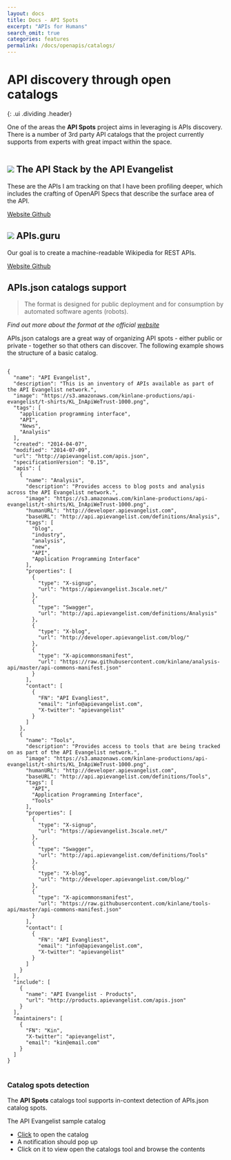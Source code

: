 ```yaml
---
layout: docs
title: Docs - API Spots
excerpt: "APIs for Humans"
search_omit: true
categories: features
permalink: /docs/openapis/catalogs/
---
```


# API discovery through open catalogs
{: .ui .dividing .header}

One of the areas the **API Spots** project aims in leveraging is APIs discovery.  There is
a number of 3rd party API catalogs that the project currently supports from experts
with great impact within the space.


<div class="ui stripe community vertical segment">
  <div class="ui two column center aligned divided very relaxed stackable grid container">
    <div class="row">
      <div class="column">
        <h2 class="ui icon header">
          <img class="ui icon image" src="http://apievangelist.com/images/kin-lane-api-evangelist-cartoon.png">
          The API Stack by the API Evangelist
        </h2>
        <p>
          These are the APIs I am tracking on that I have been profiling deeper,
          which includes the crafting of OpenAPI Specs that describe the surface area of the API.
        </p>
        <a class="ui button" href="http://theapistack.com/" target="_blank">
          <i class="home icon"></i> Website
        </a>
        <a class="ui button" href="https://github.com/api-stack/api-stack" target="_blank">
          <i class="github icon"></i> Github
        </a>
      </div>
      <div class="column">
        <h2 class="ui icon header">
          <img class="ui icon image" src="https://apis.guru/branding/logo_vertical.svg">
          APIs.guru
        </h2>
        <p>
        Our goal is to create a machine-readable Wikipedia for REST APIs.
        </p>
        <a class="ui button" href="https://apis.guru/openapi-directory/" target="_blank">
          <i class="home icon"></i> Website
        </a>
        <a class="ui button" href="https://github.com/APIs-guru/openapi-directory" target="_blank">
          <i class="github icon"></i> Github
        </a>
      </div>
    </div>
  </div>
</div>

## APIs.json catalogs support

> The format is designed for public deployment and for consumption by automated software agents (robots).

<address>
    Find out more about the format at the official <a href="http://apisjson.org">website</a>
</address>

APIs.json catalogs are a great way of organizing API spots - either public or private - together
so that others can discover.  The following example shows the structure of a basic catalog.

<div class="ui existing segment">
<pre>
<code class="code json">
{
  "name": "API Evangelist",
  "description": "This is an inventory of APIs available as part of the API Evangelist network.",
  "image": "https://s3.amazonaws.com/kinlane-productions/api-evangelist/t-shirts/KL_InApiWeTrust-1000.png",
  "tags": [
    "application programming interface",
    "API",
    "News",
    "Analysis"
  ],
  "created": "2014-04-07",
  "modified": "2014-07-09",
  "url": "http://apievangelist.com/apis.json",
  "specificationVersion": "0.15",
  "apis": [
    {
      "name": "Analysis",
      "description": "Provides access to blog posts and analysis across the API Evangelist network.",
      "image": "https://s3.amazonaws.com/kinlane-productions/api-evangelist/t-shirts/KL_InApiWeTrust-1000.png",
      "humanURL": "http://developer.apievangelist.com",
      "baseURL": "http://api.apievangelist.com/definitions/Analysis",
      "tags": [
        "blog",
        "industry",
        "analysis",
        "new",
        "API",
        "Application Programming Interface"
      ],
      "properties": [
        {
          "type": "X-signup",
          "url": "https://apievangelist.3scale.net/"
        },
        {
          "type": "Swagger",
          "url": "http://api.apievangelist.com/definitions/Analysis"
        },
        {
          "type": "X-blog",
          "url": "http://developer.apievangelist.com/blog/"
        },
        {
          "type": "X-apicommonsmanifest",
          "url": "https://raw.githubusercontent.com/kinlane/analysis-api/master/api-commons-manifest.json"
        }
      ],
      "contact": [
        {
          "FN": "API Evangliest",
          "email": "info@apievangelist.com",
          "X-twitter": "apievangelist"
        }
      ]
    },
    {
      "name": "Tools",
      "description": "Provides access to tools that are being tracked on as part of the API Evangelist network.",
      "image": "https://s3.amazonaws.com/kinlane-productions/api-evangelist/t-shirts/KL_InApiWeTrust-1000.png",
      "humanURL": "http://developer.apievangelist.com",
      "baseURL": "http://api.apievangelist.com/definitions/Tools",
      "tags": [
        "API",
        "Application Programming Interface",
        "Tools"
      ],
      "properties": [
        {
          "type": "X-signup",
          "url": "https://apievangelist.3scale.net/"
        },
        {
          "type": "Swagger",
          "url": "http://api.apievangelist.com/definitions/Tools"
        },
        {
          "type": "X-blog",
          "url": "http://developer.apievangelist.com/blog/"
        },
        {
          "type": "X-apicommonsmanifest",
          "url": "https://raw.githubusercontent.com/kinlane/tools-api/master/api-commons-manifest.json"
        }
      ],
      "contact": [
        {
          "FN": "API Evangliest",
          "email": "info@apievangelist.com",
          "X-twitter": "apievangelist"
        }
      ]
    }
  ],
  "include": [
    {
      "name": "API Evangelist - Products",
      "url": "http://products.apievangelist.com/apis.json"
    }
  ],
  "maintainers": [
    {
      "FN": "Kin",
      "X-twitter": "apievangelist",
      "email": "kin@email.com"
    }
  ]
}
</code>
</pre>

</div>

### Catalog spots detection

The **API Spots** catalogs tool supports in-context detection of APIs.json
catalog spots.

<div class="ui message">
  <div class="header">
    The API Evangelist sample catalog
  </div>
  <ul class="list">
    <li><a href="https://gist.githubusercontent.com/kinlane/10094618/raw/4dbb7254635417b2daa071aa1ca139a7d7f225bc/api.json" target="_blank">Click</a> to open the catalog</li>
    <li>A notification should pop up</li>
    <li>Click on it to view open the catalogs tool and browse the contents</li>
  </ul>
</div>
